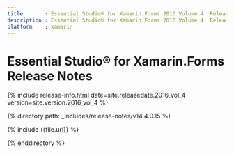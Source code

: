 ```yaml
---
title       : Essential Studio® for Xamarin.Forms 2016 Volume 4  Release Notes
description : Essential Studio® for Xamarin.Forms 2016 Volume 4  Release Notes
platform    : xamarin
---
```


# Essential Studio® for Xamarin.Forms Release Notes

{% include release-info.html date=site.releasedate.2016_vol_4 version=site.version.2016_vol_4 %} 

{% directory path: _includes/release-notes/v14.4.0.15 %}

{% include {{file.url}} %}

{% enddirectory %}